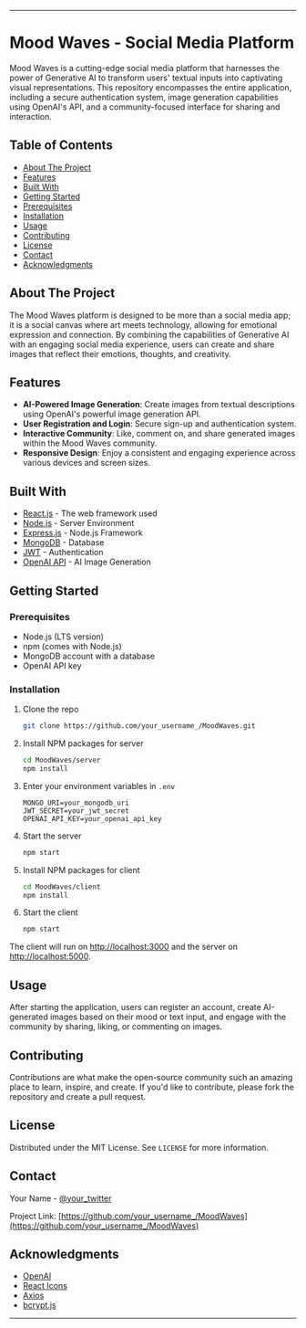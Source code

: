 

---

# Mood Waves - Social Media Platform

Mood Waves is a cutting-edge social media platform that harnesses the power of Generative AI to transform users' textual inputs into captivating visual representations. This repository encompasses the entire application, including a secure authentication system, image generation capabilities using OpenAI's API, and a community-focused interface for sharing and interaction.

## Table of Contents

- [About The Project](#about-the-project)
- [Features](#features)
- [Built With](#built-with)
- [Getting Started](#getting-started)
- [Prerequisites](#prerequisites)
- [Installation](#installation)
- [Usage](#usage)
- [Contributing](#contributing)
- [License](#license)
- [Contact](#contact)
- [Acknowledgments](#acknowledgments)

## About The Project

The Mood Waves platform is designed to be more than a social media app; it is a social canvas where art meets technology, allowing for emotional expression and connection. By combining the capabilities of Generative AI with an engaging social media experience, users can create and share images that reflect their emotions, thoughts, and creativity.

## Features

- **AI-Powered Image Generation**: Create images from textual descriptions using OpenAI's powerful image generation API.
- **User Registration and Login**: Secure sign-up and authentication system.
- **Interactive Community**: Like, comment on, and share generated images within the Mood Waves community.
- **Responsive Design**: Enjoy a consistent and engaging experience across various devices and screen sizes.

## Built With

- [React.js](https://reactjs.org/) - The web framework used
- [Node.js](https://nodejs.org/) - Server Environment
- [Express.js](https://expressjs.com/) - Node.js Framework
- [MongoDB](https://www.mongodb.com/) - Database
- [JWT](https://jwt.io/) - Authentication
- [OpenAI API](https://openai.com/api/) - AI Image Generation

## Getting Started

### Prerequisites

- Node.js (LTS version)
- npm (comes with Node.js)
- MongoDB account with a database
- OpenAI API key

### Installation

1. Clone the repo
   ```sh
   git clone https://github.com/your_username_/MoodWaves.git
   ```
2. Install NPM packages for server
   ```sh
   cd MoodWaves/server
   npm install
   ```
3. Enter your environment variables in `.env`
   ```env
   MONGO_URI=your_mongodb_uri
   JWT_SECRET=your_jwt_secret
   OPENAI_API_KEY=your_openai_api_key
   ```
4. Start the server
   ```sh
   npm start
   ```
5. Install NPM packages for client
   ```sh
   cd MoodWaves/client
   npm install
   ```
6. Start the client
   ```sh
   npm start
   ```

The client will run on [http://localhost:3000](http://localhost:3000) and the server on [http://localhost:5000](http://localhost:5000).

## Usage

After starting the application, users can register an account, create AI-generated images based on their mood or text input, and engage with the community by sharing, liking, or commenting on images.

## Contributing

Contributions are what make the open-source community such an amazing place to learn, inspire, and create. If you'd like to contribute, please fork the repository and create a pull request.

## License

Distributed under the MIT License. See `LICENSE` for more information.

## Contact

Your Name - [@your_twitter](https://twitter.com/your_twitter)

Project Link: [https://github.com/your_username_/MoodWaves](https://github.com/your_username_/MoodWaves)

## Acknowledgments

- [OpenAI](https://openai.com/)
- [React Icons](https://react-icons.github.io/react-icons/)
- [Axios](https://github.com/axios/axios)
- [bcrypt.js](https://www.npmjs.com/package/bcryptjs)

---

